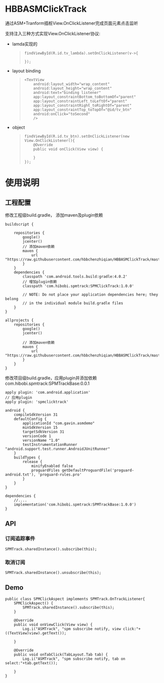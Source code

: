 # HBBASMClickTrack

通过ASM+Tranform插桩View.OnClickListener完成页面元素点击监听

支持注入三种方式实现View.OnClickListener协议:

*   lamda实现的

    >   ```
    >   findViewById(R.id.tv_lambda).setOnClickListener(v->{
    >       
    >   });
    >   ```

*   layout binding

    >   ```
    >   <TextView
    >       android:layout_width="wrap_content"
    >       android:layout_height="wrap_content"
    >       android:text="binding listener"
    >       app:layout_constraintBottom_toBottomOf="parent"
    >       app:layout_constraintLeft_toLeftOf="parent"
    >       app:layout_constraintRight_toRightOf="parent"
    >       app:layout_constraintTop_toTopOf="@id/tv_btn"
    >       android:onClick="toSecond"
    >       />
    >   ```

*   object

    >   ```
    >   findViewById(R.id.tv_btn).setOnClickListener(new View.OnClickListener(){
    >       @Override
    >       public void onClick(View view) {
    >           
    >       }
    >   });
    >   ```

# 使用说明



## 工程配置

修改工程级build.gradle， 添加maven及plugin依赖

```
buildscript {
    
    repositories {
        google()
        jcenter()
        // 添加maven依赖
        maven { 
            url "https://raw.githubusercontent.com/hbbchenzhiqian/HBBASMClickTrack/master" 
        }
    }
    dependencies {
        classpath 'com.android.tools.build:gradle:4.0.2'
        // 增加plugin依赖
        classpath 'com.hibobi.spmtrack:SPMClickTrack:1.0.0'

        // NOTE: Do not place your application dependencies here; they belong
        // in the individual module build.gradle files
    }
}

allprojects {
    repositories {
        google()
        jcenter()
        
		// 添加maven依赖
		maven {
            url "https://raw.githubusercontent.com/hbbchenzhiqian/HBBASMClickTrack/master" 
        }
    }
}
```

修改项目级build.gradle，应用plugin并添加依赖com.hibobi.spmtrack:SPMTrackBase:0.0.1

```
apply plugin: 'com.android.application'
// 应用plugin
apply plugin: 'spmclicktrack'

android {
    compileSdkVersion 31
    defaultConfig {
        applicationId "com.gavin.asmdemo"
        minSdkVersion 15
        targetSdkVersion 31
        versionCode 1
        versionName "1.0"
        testInstrumentationRunner "android.support.test.runner.AndroidJUnitRunner"
    }
    buildTypes {
        release {
            minifyEnabled false
            proguardFiles getDefaultProguardFile('proguard-android.txt'), 'proguard-rules.pro'
        }
    }
}

dependencies {
    //....
    implementation('com.hibobi.spmtrack:SPMTrackBase:1.0.0')
}

```



## API

### 订阅追踪事件

```
SPMTrack.sharedInstance().subscribe(this);
```

### 取消订阅

```
SPMTrack.sharedInstance().unsubscribe(this);
```

## Demo

```
public class SPMClickAspect implements SPMTrack.OnTrackListener{
    SPMClickAspect() {
        SPMTrack.sharedInstance().subscribe(this);
    }

    @Override
    public void onViewClick(View view) {
        Log.i("ASMTrack", "spm subscribe notify, view click:"+((TextView)view).getText());

    }

    @Override
    public void onTabClick(TabLayout.Tab tab) {
        Log.i("ASMTrack", "spm subscribe notify, tab on select:"+tab.getText());

    }
}
```

